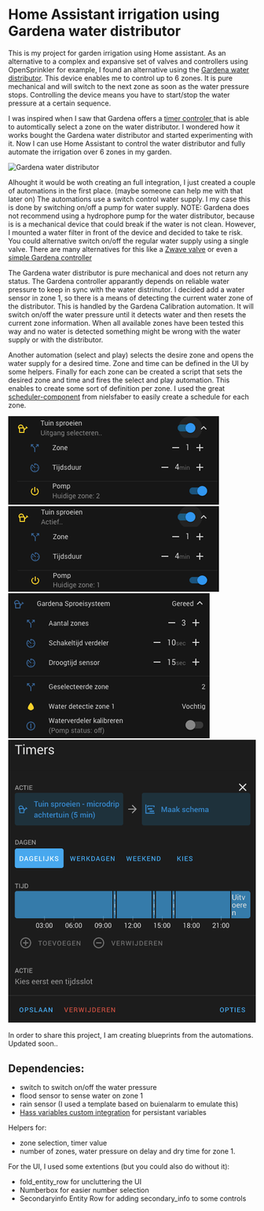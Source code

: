 # Home Assistant irrigation using Gardena water distributor


This is my project for garden irrigation using Home assistant. As an alternative to a complex and expansive set of valves and controllers using OpenSprinkler for example, I found an alternative using the [Gardena water distributor](https://www.gardena.com/int/products/watering/water-controls/water-distributor-automatic/966749301/). This device enables me to control up to 6 zones. It is pure mechanical and will switch to the next zone as soon as the water pressure stops. Controlling the device means you have to start/stop the water pressure at a certain sequence. 

I was inspired when I saw that Gardena offers a [timer controler ](https://duckduckgo.com/?t=ffab&q=yourtube+water+distributor+automatic&atb=v1-1&iax=videos&ia=videos&iai=https%3A%2F%2Fwww.youtube.com%2Fwatch%3Fv%3DMsmAN3xCleM) that is able to automtically select a zone on the water distributor. I wondered how it works bought the Gardena water distributor and started experimenting with it. Now I can use Home Assistant to control the water distributor and fully automate the irrigation over 6 zones in my garden.

![Gardena water distributor](https://hqvcdn3.azureedge.net/qs_mh=530&mw=850&ver=20210615T082014&hcsh=8CBABCC416FFFA2763FDEFC4FD51204C/_$$_/media/aprimo/gardena/water%20controls/photos/studio/ga210-00xxxx/ga210-0007b.png)

Alhought it would be woth creating an full integration, I just created a couple of automations in the first place. (maybe someone can help me with that later on) The automations use a switch control water supply. I my case this is done by switching on/off a pump for water supply. NOTE: Gardena does not recommend using a hydrophore pump for the water distributor, because is is a mechanical device that could break if the water is not clean. However, I mounted a water filter in front of the device and decided to take te risk. You could alternative switch on/off the regular water supply using a single valve. There are many alternatives for this like a [Zwave valve](https://www.amazon.com/Automation-Z-Wave-Shutoff-Compatiable-Smartthings/dp/B083DNGQRZ/ref=sr_1_5?dchild=1&keywords=zwave+water+valve&qid=1624622632&sr=8-5) or even a [simple Gardena controller](https://www.gardena.com/int/products/smart/smart-system/smart-water-control-set/967048901/)

The Gardena water distributor is pure mechanical and does not return any status. The Gardena controller apparantly depends on reliable water pressure to keep in sync with the water distrinutor. I decided add a water sensor in zone 1, so there is a means of detecting the current water zone of the distributor. This is handled by the Gardena Calibration automation. It will switch on/off the water pressure until it detects water and then resets the current zone information. When all available zones have been tested this way and no water is detected something might be wrong with the water supply or with the distributor.

Another automation (select and play) selects the desire zone and opens the water supply for a desired time. Zone and time can be defined in the UI by some helpers. Finally for each zone can be created a script that sets the desired zone and time and fires the select and play automation. This enables to create some sort of definition per zone. I used the great [scheduler-component](https://github.com/nielsfaber/scheduler-component) from nielsfaber to easily create a schedule for each zone.

![UI selecting zone](https://raw.githubusercontent.com/pdwonline/gardena-water-distributor/main/Gardena_2.png) ![UI selecting zone](https://raw.githubusercontent.com/pdwonline/gardena-water-distributor/main/Gardena_1.png)
![UI configuration](https://raw.githubusercontent.com/pdwonline/gardena-water-distributor/main/Gardena_instellingen.png)
![UI timer](https://raw.githubusercontent.com/pdwonline/gardena-water-distributor/main/timer.png)

In order to share this project, I am creating blueprints from the automations. Updated soon..

## Dependencies:
- switch to switch on/off the water pressure
- flood sensor to sense water on zone 1
- rain sensor (I used a template based on buienalarm to emulate this)
- [Hass variables custom integration](https://github.com/Wibias/hass-variables) for persistant variables

Helpers for: 
- zone selection, timer value
- number of zones, water pressure on delay and dry time for zone 1.

For the UI, I used some extentions (but you could also do without it):
- fold_entity_row for uncluttering the UI
- Numberbox for easier number selection
- Secondaryinfo Entity Row for adding secondary_info to some controls

